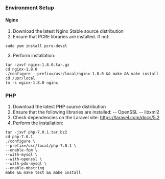 ### Environment Setup

#### Nginx
1. Download the latest Nginx Stable source distribution
2. Ensure that PCRE libraries are installed.  If not:

  ```console
  sudo yum install pcre-devel
  ```
3. Perform installation:

  ```console
  tar -zxvf nginx-1.8.0.tar.gz
  cd nginx-1.8.0
  ./configure --prefix=/usr/local/nginx-1.8.0 && make && make install
  cd /usr/local
  ln -s nginx-1.8.0 nginx
  ```

### PHP
1. Download the latest PHP source distribution
2. Ensure that the following libraries are installed:
  -- OpenSSL 
  -- libxml2
3. Check dependencies on the Laravel site: https://laravel.com/docs/5.2
4. Perform the installation:

  ```console
  tar -jxvf php-7.0.1.tar.bz2
  cd php-7.0.1
  ./configure \
  --prefix=/usr/local/php-7.0.1 \
  --enable-fpm \
  --with-mysql \
  --with-openssl \
  --with-pdo-mysql \
  --enable-mbstring
  make && make test && make install
  ```

